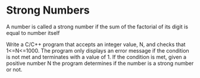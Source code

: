 # Strong Numbers

A number is called a strong number if the sum of the factorial of its digit is equal to number itself

Write a C/C++ program that accepts an integer value, N, and checks that 1<=N<=1000. The program only displays an error message if the condition is not met and terminates with a value of 1. If the condition is met, given a positive number N the program determines if the number is a strong number or not.
